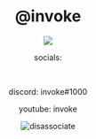 <h1 align="center">@invoke</h1>

<p align="center"> <img src="https://cdn.discordapp.com/attachments/788476349265608734/793996765183213650/2e93ceb15c58480879d348b43f908743.gif" /> </p>
<p align="center">socials:</p><br/>
<p align="center">discord: invoke#1000<br/>
<p align="center">youtube: invoke<br/>
  
<p align="center"> <img src="https://komarev.com/ghpvc/?username=disassociate&label=views&color=0e75b6&style=flat" alt="disassociate" /> </p>
